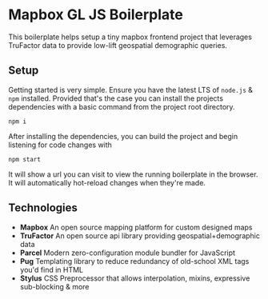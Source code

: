 # Mapbox GL JS Boilerplate
This boilerplate helps setup a tiny mapbox frontend project that leverages TruFactor data to provide low-lift geospatial demographic queries.

## Setup
Getting started is very simple. Ensure you have the latest LTS of `node.js` & `npm` installed. Provided that's the case you can install the projects dependencies with a basic command from the project root directory.
```
npm i
```
After installing the dependencies, you can build the project and begin listening for code changes with
```
npm start
```
It will show a url you can visit to view the running boilerplate in the browser. It will automatically hot-reload changes when they're made.

## Technologies
* **Mapbox** An open source mapping platform for custom designed maps
* **TruFactor** An open source api library providing geospatial+demographic data
* **Parcel** Modern zero-configuration module bundler for JavaScript
* **Pug** Templating library to reduce redundancy of old-school XML tags you'd find in HTML
* **Stylus** CSS Preprocessor that allows interpolation, mixins, expressive sub-blocking & more
